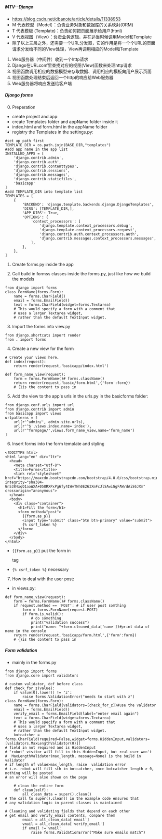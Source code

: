 ##### MTV--Django
- https://blog.csdn.net/dbanote/article/details/11338953
- M 代表模型（Model）：负责业务对象和数据库的关系映射(ORM)
- T 代表模板 (Template)：负责如何把页面展示给用户(html)
- V 代表视图（View）：负责业务逻辑，并在适当时候调用Model和Template
- 除了以上三层之外，还需要一个URL分发器，它的作用是将一个个URL的页面请求分发给不同的View处理，View再调用相应的Model和Template
1. Web服务器（中间件）收到一个http请求
2. Django在URLconf里查找对应的视图(View)函数来处理http请求
3. 视图函数调用相应的数据模型来存取数据、调用相应的模板向用户展示页面
4. 视图函数处理结束后返回一个http的响应给Web服务器
5. Web服务器将响应发送给客户端

##### Django forms
0. Preperation
- create project and app
- create Templates folder and appName folder inside it
- index.html and form.html in the appName folder
- registry the Templates in the settings.py:

```
#set up path first
TEMPLATE_DIR = os.path.join(BASE_DIR,"templates")
#add app name in the app list
INSTALLED_APPS = [
    'django.contrib.admin',
    'django.contrib.auth',
    'django.contrib.contenttypes',
    'django.contrib.sessions',
    'django.contrib.messages',
    'django.contrib.staticfiles',
    'basicapp'
]
#add TEMPLATE_DIR into template list
TEMPLATES = [
    {
        'BACKEND': 'django.template.backends.django.DjangoTemplates',
        'DIRS': [TEMPLATE_DIR,],
        'APP_DIRS': True,
        'OPTIONS': {
            'context_processors': [
                'django.template.context_processors.debug',
                'django.template.context_processors.request',
                'django.contrib.auth.context_processors.auth',
                'django.contrib.messages.context_processors.messages',
            ],
        },
    },
]
```
1. Create forms.py inside the app

2. Call build in formss classes inside the forms.py, just like how we build the models

```
from django import forms
class FormName(forms.Form):
    name = forms.CharField()
    email = forms.EmailField()
    text = forms.CharField(widget=forms.Textarea)
    # This would specify a form with a comment that
    # uses a larger Textarea widget,
    # rather than the default TextInput widget.

```
3. Import the forms into view.py

```
from django.shortcuts import render
from . import forms
```

4. Create a new view for the form

```
# Create your views here.
def index(request):
    return render(request,'basicapp/index.html')

def form_name_view(request):
    form = forms.FormName()# forms.className()
    return render(request,'basic/form.html',{'form':form})
    # {}is the content to pass in
```

5. Add the view to the app's urls in the urls.py in the basicforms folder:

```
from django.conf.urls import url
from django.contrib import admin
from basicapp import views
urlpatterns = [
    url(r'^admin/', admin.site.urls),
    url(r'^$',views.index,name='index'),
    url(r'^formpage/',views.form_name_view,name='form_name')
]
```

6. Insert forms into the form template and styling

```
<!DOCTYPE html>
<html lang="en" dir="ltr">
  <head>
    <meta charset="utf-8">
    <title>Forms</title>
    <link rel="stylesheet" href="https://maxcdn.bootstrapcdn.com/bootstrap/4.0.0/css/bootstrap.min.css" integrity="sha384-Gn5384xqQ1aoWXA+058RXPxPg6fy4IWvTNh0E263XmFcJlSAwiGgFAW/dAiS6JXm" crossorigin="anonymous">
  </head>
  <body>
    <div class="container">
      <h1>Fill the form</h1>
      <form method="post">
        {{form.as_p}}
        <input type="submit" class="btn btn-primary" value="submit">
        {% csrf_token %}
      </form>
    </div>
  </body>
</html>
```
- `{{form.as_p}}` put the form in <p> tag
- `{% csrf_token %}` necessary

7. How to deal with the user post:
- in views.py:

```
def form_name_view(request):
    form = forms.FormName()# forms.className()
    if request.method == 'POST': # if user post somthing
        form = forms.FormName(request.POST)
        if form.is_valid():
            # do something
            print("validation success")
            print("name: "+form.cleaned_data['name'])#print data of name in the console
    return render(request,'basicapp/form.html',{'form':form})
    # {}is the content to pass in
```
##### Form validation
- mainly in the forms.py

```
from django import forms
from django.core import validators

# custom validator, def before class
def check_for_z(value):
    if value[0].lower() != 'z':
        raise forms.ValidationError("needs to start with z")
class FormName(forms.Form):
    name = forms.CharField(validators=[check_for_z])#use the validator
    email = forms.EmailField()
    verify_email = forms.EmailField(label="enter email again")
    text = forms.CharField(widget=forms.Textarea)
    # This would specify a form with a comment that
    # uses a larger Textarea widget,
    # rather than the default TextInput widget.
    botcatcher = forms.CharField(required=False,widget=forms.HiddenInput,validators=[validators.MaxLengthValidator(0)])
# field in not required and is HiddenInput
# "robot" visitor will fill in this HiddenInput, but real user won't
#  MaxLengthValidator(max_length, message=None) is the build in validator
# if length of value>max_length, raise  validation error
# i.e. robot will fill sth in botcatcher, once botcatcher length > 0, nothing will be posted
# an error will also shown on the page

    # clean the entire form
    def clean(self):
        all_clean_data = super().clean()
# The call to super().clean() in the example code ensures that
# any validation logic in parent classes is maintained

# Cleaning and validating fields that depend on each other
# get email and verify_email contents, compare them
        email = all_clean_data['email']
        vmail = all_clean_data['verify_email']
        if email != vmail:
            raise forms.ValidationError("Make sure emails match")

```
